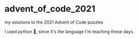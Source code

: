 # advent_of_code_2021
my solutions to the 2021 Advent of Code puzzles

I used python :snake:, since it's the language I'm teaching these days.
